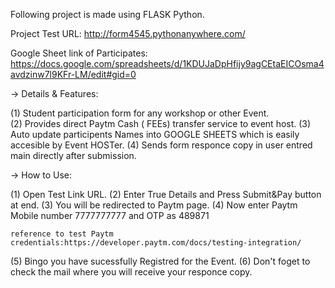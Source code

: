 Following project is made using FLASK Python.

Project Test URL: http://form4545.pythonanywhere.com/

Google Sheet link of Participates: https://docs.google.com/spreadsheets/d/1KDUJaDpHfijy9agCEtaEICOsma4avdzinw7l9KFr-LM/edit#gid=0 

-> Details & Features:

(1) Student participation form for any workshop or other Event. <br>
(2) Provides direct Paytm Cash ( FEEs) transfer service to event host.
(3) Auto update participents Names into GOOGLE SHEETS which is easily accesible by Event HOSTer.
(4) Sends form responce copy in user entred main directly after submission.

-> How to Use:

(1) Open Test Link URL.
(2) Enter True Details and Press Submit&Pay button at end.
(3) You will be redirected to Paytm page. 
(4) Now enter Paytm Mobile number 7777777777
                           and OTP as 489871
                           
    reference to test Paytm credentials:https://developer.paytm.com/docs/testing-integration/                        
                           
(5) Bingo you have sucessfully Registred for the Event.
(6) Don't foget to check the mail where you will receive your responce copy.
